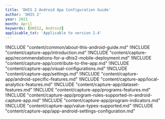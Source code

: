 ```yaml
---
title: 'DHIS 2 Android App Configuration Guide'
author: 'DHIS 2'
year: 2021
month: April
keywords: [DHIS2, Android]
applicable_txt: 'Applicable to version 2.4'
---
```

<!--DHIS2-SECTION-ID:index-->

!INCLUDE "content/common/about-this-android-guide.md"
!INCLUDE "content/capture-app/introduction.md"
!INCLUDE "content/capture-app/recommendations-for-a-dhis2-mobile-deployment.md"
!INCLUDE "content/capture-app/contribute-to-the-app.md"
!INCLUDE "content/capture-app/visual-configurations.md"
!INCLUDE "content/capture-app/settings.md"
!INCLUDE "content/capture-app/android-specific-features.md"
!INCLUDE "content/capture-app/local-analytics-features.md"
!INCLUDE "content/capture-app/dataset-features.md"
!INCLUDE "content/capture-app/programs-features.md"
!INCLUDE "content/capture-app/program-rules-supported-in-android-capture-app.md"
!INCLUDE "content/capture-app/program-indicators.md"
!INCLUDE "content/capture-app/value-types-supported.md"
!INCLUDE "content/capture-app/app-android-settings-configuration.md"
